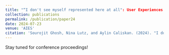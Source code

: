 ```yaml
---
title: "“I don't see myself represented here at all": User Experiences of Stable Diffusion Outputs Containing Representational Harms across Gender Identities and Nationalities"
collection: publications
permalink: /publication/paper24
date: 2024-07-23
venue: 'AIES'
citation: 'Sourojit Ghosh, Nina Lutz, and Aylin Caliskan. (2024). "I don't see myself represented here at all": User Experiences of Stable Diffusion Outputs Containing Representational Harms across Gender Identities and Nationalities". Upcoming Publication, AIES 2024.'
---
```


Stay tuned for conference proceedings! 
